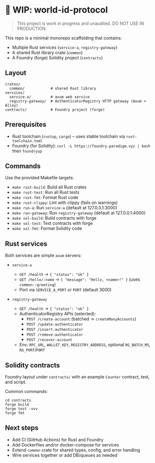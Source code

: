 # 🚧 WIP: world-id-protocol

> This project is work in progress and unaudited. DO NOT USE IN PRODUCTION.

This repo is a minimal monorepo scaffolding that contains:

- Multiple Rust services (`service-a`, `registry-gateway`)
- A shared Rust library crate (`common`)
- A Foundry (forge) Solidity project (`contracts`)

## Layout

```
crates/
  common/            # shared Rust library
services/
  service-a/         # axum web service
  registry-gateway/  # AuthenticatorRegistry HTTP gateway (Axum + Alloy)
contracts/           # Foundry project (forge)
```

## Prerequisites

- Rust toolchain (`rustup`, `cargo`) – uses stable toolchain via `rust-toolchain.toml`
- Foundry (for Solidity): `curl -L https://foundry.paradigm.xyz | bash` then `foundryup`

## Commands

Use the provided Makefile targets:

- `make rust-build`: Build all Rust crates
- `make rust-test`: Run all Rust tests
- `make rust-fmt`: Format Rust code
- `make rust-clippy`: Lint with clippy (fails on warnings)
- `make run-a`: Run `service-a` (default at 127.0.0.1:3000)
- `make run-gateway`: Run `registry-gateway` (default at 127.0.0.1:4000)
- `make sol-build`: Build contracts with forge
- `make sol-test`: Test contracts with forge
- `make sol-fmt`: Format Solidity code

## Rust services

Both services are simple `axum` servers:

- `service-a`
  - `GET /health` → `{ "status": "ok" }`
  - `GET /hello/:name` → `{ "message": "Hello, <name>!" }` (uses `common::greeting`)
  - Port via `SERVICE_A_PORT` or `PORT` (default 3000)

- `registry-gateway`
  - `GET /health` → `{ "status": "ok" }`
  - AuthenticatorRegistry APIs (selected):
    - `POST /create-account` (batched → `createManyAccounts`)
    - `POST /update-authenticator`
    - `POST /insert-authenticator`
    - `POST /remove-authenticator`
    - `POST /recover-account`
  - Env: `RPC_URL`, `WALLET_KEY`, `REGISTRY_ADDRESS`, optional `RG_BATCH_MS`, `RG_PORT`/`PORT`

## Solidity contracts

Foundry layout under `contracts/` with an example `Counter` contract, test, and script.

Common commands:

```
cd contracts
forge build
forge test -vvv
forge fmt
```

## Next steps

- Add CI (GitHub Actions) for Rust and Foundry
- Add Dockerfiles and/or docker-compose for services
- Extend `common` crate for shared types, config, and error handling
- Wire services together or add DB/queues as needed
